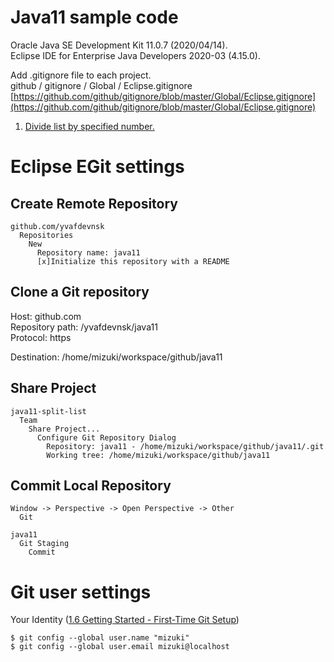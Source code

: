 # Java11 sample code

Oracle Java SE Development Kit 11.0.7 (2020/04/14).  
Eclipse IDE for Enterprise Java Developers 2020-03 (4.15.0).  
  
Add .gitignore file to each project.  
github / gitignore / Global / Eclipse.gitignore  
[https://github.com/github/gitignore/blob/master/Global/Eclipse.gitignore](https://github.com/github/gitignore/blob/master/Global/Eclipse.gitignore)  
  
1. [Divide list by specified number.](https://github.com/yvafdevnsk/java11/tree/master/java11-split-list)  

# Eclipse EGit settings

## Create Remote Repository

    github.com/yvafdevnsk  
      Repositories  
        New  
          Repository name: java11  
          [x]Initialize this repository with a README  

## Clone a Git repository

Host: github.com  
Repository path: /yvafdevnsk/java11  
Protocol: https  
  
Destination: /home/mizuki/workspace/github/java11  

## Share Project

    java11-split-list  
      Team  
        Share Project...  
          Configure Git Repository Dialog  
            Repository: java11 - /home/mizuki/workspace/github/java11/.git  
            Working tree: /home/mizuki/workspace/github/java11  

## Commit Local Repository

    Window -> Perspective -> Open Perspective -> Other  
      Git  
  
    java11  
      Git Staging  
        Commit  

# Git user settings

Your Identity ([1.6 Getting Started - First-Time Git Setup](https://git-scm.com/book/en/v2/Getting-Started-First-Time-Git-Setup))  
  
    $ git config --global user.name "mizuki"  
    $ git config --global user.email mizuki@localhost  
